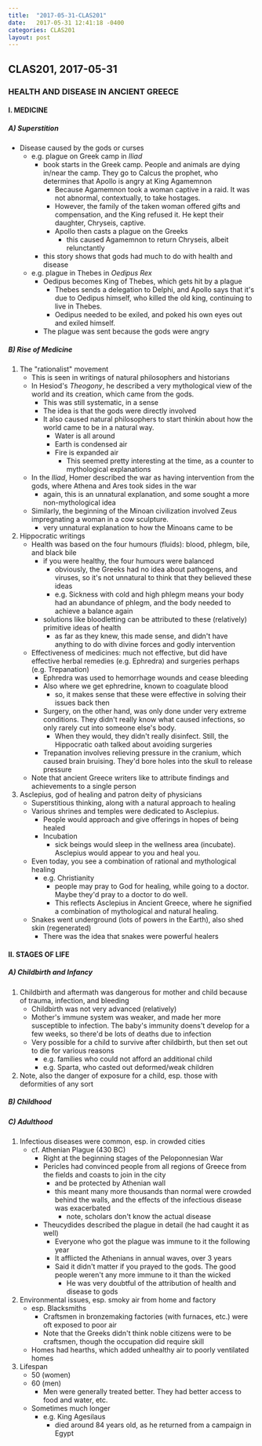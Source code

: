 ```yaml
---
title:  "2017-05-31-CLAS201"
date:   2017-05-31 12:41:18 -0400
categories: CLAS201
layout: post
---
```

## CLAS201, 2017-05-31



### HEALTH AND DISEASE IN ANCIENT GREECE


#### I. MEDICINE

##### A) Superstition

* Disease caused by the gods or curses
    - e.g. plague on Greek camp in *Iliad*
        + book starts in the Greek camp. People and animals are dying in/near the camp. They go to Calcus the prophet, who determines that Apollo is angry at King Agamemnon
            * Because Agamemnon took a woman captive in a raid. It was not abnormal, contextually, to take hostages.
            * However, the family of the taken woman offered gifts and compensation, and the King refused it. He kept their daughter, Chryseis, captive.
            * Apollo then casts a plague on the Greeks
                - this caused Agamemnon to return Chryseis, albeit relunctantly
        + this story shows that gods had much to do with health and disease
    - e.g. plague in Thebes in *Oedipus Rex*
        + Oedipus becomes King of Thebes, which gets hit by a plague
            * Thebes sends a delegation to Delphi, and Apollo says that it's due to Oedipus himself, who killed the old king, continuing to live in Thebes.
            * Oedipus needed to be exiled, and poked his own eyes out and exiled himself.
        + The plague was sent because the gods were angry

##### B) Rise of Medicine

1. The "rationalist" movement
    * This is seen in writings of natural philosophers and historians
    * In Hesiod's *Theogony*, he described a very mythological view of the world and its creation, which came from the gods.
        - This was still systematic, in a sense
        - The idea is that the gods were directly involved
        - It also caused natural philosophers to start thinkin about how the world came to be in a natural way.
            + Water is all around
            + Earth is condensed air
            + Fire is expanded air
                * This seemed pretty interesting at the time, as a counter to mythological explanations
    * In the *Iliad*, Homer described the war as having intervention from the gods, where Athena and Ares took sides in the war
        - again, this is an unnatural explanation, and some sought a more non-mythological idea
    * Similarly, the beginning of the Minoan civilization involved Zeus impregnating a woman in a cow sculpture.
        - very unnatural explanation to how the Minoans came to be
2. Hippocratic writings
    * Health was based on the four humours (fluids): blood, phlegm, bile, and black bile
        - if you were healthy, the four humours were balanced
            + obviously, the Greeks had no idea about pathogens, and viruses, so it's not unnatural to think that they believed these ideas
            + e.g. Sickness with cold and high phlegm means your body had an abundance of phlegm, and the body needed to achieve a balance again
        - solutions like bloodletting can be attributed to these (relatively) primitive ideas of health
            + as far as they knew, this made sense, and didn't have anything to do with divine forces and godly intervention
    * Effectiveness of medicines: much not effective, but did have effective herbal remedies (e.g. Ephredra) and surgeries perhaps (e.g. Trepanation)
        - Ephredra was used to hemorrhage wounds and cease bleeding
        - Also where we get ephredrine, known to coagulate blood
            + so, it makes sense that these were effective in solving their issues back then
        - Surgery, on the other hand, was only done under very extreme conditions. They didn't really know what caused infections, so only rarely cut into someone else's body.
            + When they would, they didn't really disinfect. Still, the Hippocratic oath talked about avoiding surgeries
        - Trepanation involves relieving pressure in the cranium, which caused brain bruising. They'd bore holes into the skull to release pressure
    * Note that ancient Greece writers like to attribute findings and achievements to a single person
3. Asclepius, god of healing and patron deity of physicians
    * Superstitious thinking, along with a natural approach to healing
    * Various shrines and temples were dedicated to Asclepius.
        - People would approach and give offerings in hopes of being healed
        - Incubation
            + sick beings would sleep in the wellness area (incubate). Asclepius would appear to you and heal you.
    * Even today, you see a combination of rational and mythological healing
        - e.g. Christianity
            + people may pray to God for healing, while going to a doctor. Maybe they'd pray to a doctor to do well.
            + This reflects Asclepius in Ancient Greece, where he signified a combination of mythological and natural healing.
    * Snakes went underground (lots of powers in the Earth), also shed skin (regenerated)
        - There was the idea that snakes were powerful healers
        

#### II. STAGES OF LIFE

##### A) Childbirth and Infancy

1. Childbirth and aftermath was dangerous for mother and child because of trauma, infection, and bleeding
    * Childbirth was not very advanced (relatively)
    * Mother's immune system was weaker, and made her more susceptible to infection. The baby's immunity doens't develop for a few weeks, so there'd be lots of deaths due to infection
    * Very possible for a child to survive after childbirth, but then set out to die for various reasons
        - e.g. families who could not afford an additional child
        - e.g. Sparta, who casted out deformed/weak children
2. Note, also the danger of exposure for a child, esp. those with deformities of any sort

##### B) Childhood

##### C) Adulthood

1. Infectious diseases were common, esp. in crowded cities
    * cf. Athenian Plague (430 BC)
        - Right at the beginning stages of the Peloponnesian War
        - Pericles had convinced people from all regions of Greece from the fields and coasts to join in the city
            + and be protected by Athenian wall
            + this meant many more thousands than normal were crowded behind the walls, and the effects of the infectious disease was exacerbated
                * note, scholars don't know the actual disease
        - Theucydides described the plague in detail (he had caught it as well)
            + Everyone who got the plague was immune to it the following year
            + It afflicted the Athenians in annual waves, over 3 years
            + Said it didn't matter if you prayed to the gods. The good people weren't any more immune to it than the wicked
                * He was very doubtful of the attribution of health and disease to gods
2. Environmental issues, esp. smoky air from home and factory
    * esp. Blacksmiths
        - Craftsmen in bronzemaking factories (with furnaces, etc.) were oft exposed to poor air
        - Note that the Greeks didn't think noble citizens were to be craftsmen, though the occupation did require skill
    * Homes had hearths, which added unhealthy air to poorly ventilated homes
3. Lifespan
    * 50 (women)
    * 60 (men)
        - Men were generally treated better. They had better access to food and water, etc.
    * Sometimes much longer
        - e.g. King Agesilaus
            + died around 84 years old, as he returned from a campaign in Egypt